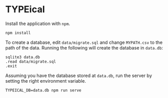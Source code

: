# TYPEical

Install the application with `npm`.

```
npm install
```

To create a database, edit `data/migrate.sql` and change `MYPATH.csv` to the path of the data. Running the following will create the database in `data.db`:

```
sqlite3 data.db
.read data/migrate.sql
.exit
```

Assuming you have the database stored at `data.db`, run the server by setting the right environment variable.

```
TYPEICAL_DB=data.db npm run serve
```

<!-- PRAGUE SERVER NOTES -->
<!--
Running on server:

```
BASE_MODE=server TYPEICAL_DB=realdata.db npm run serve -- --port 8006
BASE_MODE=server TYPEICAL_DB=400pkgs.db TYPEICAL_DB_DET=400pkgs-det.db npm run serve -- --port 8006
```
-->
